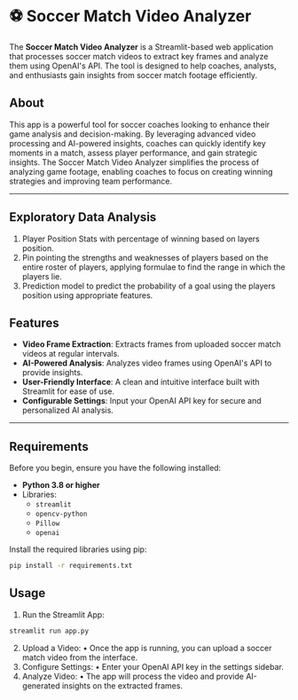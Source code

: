 # ⚽ Soccer Match Video Analyzer

The **Soccer Match Video Analyzer** is a Streamlit-based web application that processes soccer match videos to extract key frames and analyze them using OpenAI's API. The tool is designed to help coaches, analysts, and enthusiasts gain insights from soccer match footage efficiently.

## About

This app is a powerful tool for soccer coaches looking to enhance their game analysis and decision-making. By leveraging advanced video processing and AI-powered insights, coaches can quickly identify key moments in a match, assess player performance, and gain strategic insights. The Soccer Match Video Analyzer simplifies the process of analyzing game footage, enabling coaches to focus on creating winning strategies and improving team performance.

---

## Exploratory Data Analysis

1. Player Position Stats with percentage of winning based on layers position.
2. Pin pointing the strengths and weaknesses of players based on the entire roster of players, applying formulae to find the range in which the players lie.
3. Prediction model to predict the probability of a goal using the players position using appropriate features.

## Features

- **Video Frame Extraction**: Extracts frames from uploaded soccer match videos at regular intervals.
- **AI-Powered Analysis**: Analyzes video frames using OpenAI's API to provide insights.
- **User-Friendly Interface**: A clean and intuitive interface built with Streamlit for ease of use.
- **Configurable Settings**: Input your OpenAI API key for secure and personalized AI analysis.

---

## Requirements

Before you begin, ensure you have the following installed:

- **Python 3.8 or higher**
- Libraries:
  - `streamlit`
  - `opencv-python`
  - `Pillow`
  - `openai`

Install the required libraries using pip:
```bash
pip install -r requirements.txt
```

## Usage

1.	Run the Streamlit App:
 ```bash
streamlit run app.py
```

2.	Upload a Video:
	•	Once the app is running, you can upload a soccer match video from the interface.
3.	Configure Settings:
	•	Enter your OpenAI API key in the settings sidebar.
4.	Analyze Video:
	•	The app will process the video and provide AI-generated insights on the extracted frames.





